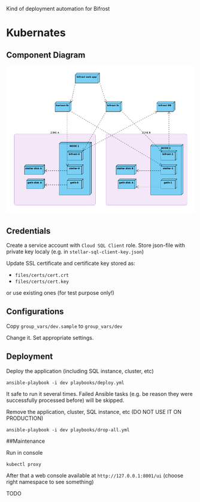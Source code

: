 Kind of deployment automation for Bifrost

# Kubernates 
## Component Diagram
![Component Diagram](docs/images/k8s-bifrost.png)

## Credentials
Create a service account with `Cloud SQL Client` role. Store json-file with private key localy (e.g. in `stellar-sql-client-key.json`)

Update SSL certificate and certificate key stored as:
* `files/certs/cert.crt`
* `files/certs/cert.key`

or use existing ones (for test purpose only!)
## Configurations
Copy `group_vars/dev.sample` to `group_vars/dev`

Change it. Set appropriate settings.

## Deployment
Deploy the application (including SQL instance, cluster, etc)
```
ansible-playbook -i dev playbooks/deploy.yml 
```
It safe to run it several times. Failed Ansible tasks (e.g. be reason they were successfully processed before) will be skipped.



Remove the application, cluster, SQL instance, etc (DO NOT USE IT ON PRODUCTION)
```text
ansible-playbook -i dev playbooks/drop-all.yml 
```

##Maintenance

Run in console
```text
kubectl proxy
```

After that a web console available at `http://127.0.0.1:8001/ui` (choose right namespace to see something)

TODO

